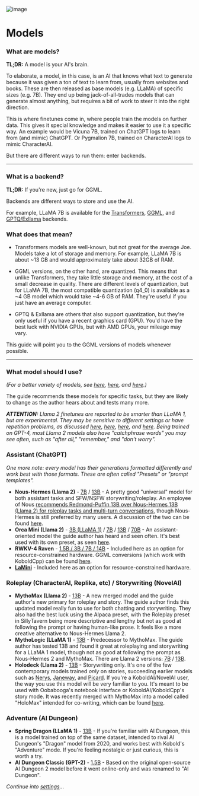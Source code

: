 ![image](https://user-images.githubusercontent.com/55674863/230696024-98ce9e16-f558-4402-ac43-0e7f960c118c.png)

# Models

### What are models?

**TL;DR:** A model is your AI's brain.

To elaborate, a model, in this case, is an AI that knows what text to generate because it was given a ton of text to learn from, usually from websites and books. These are then released as base models (e.g. LLaMA) of specific sizes (e.g. 7B). They end up being jack-of-all-trades models that can generate almost anything, but requires a bit of work to steer it into the right direction.

This is where finetunes come in, where people train the models on further data. This gives it special knowledge and makes it easier to use it a specific way. An example would be Vicuna 7B, trained on ChatGPT logs to learn from (and mimic) ChatGPT. Or Pygmalion 7B, trained on CharacterAI logs to mimic CharacterAI.

But there are different ways to run them: enter backends.

* * *

### What is a backend?

**TL;DR:** If you're new, just go for GGML.

Backends are different ways to store and use the AI. 

For example, LLaMA 7B is available for the [Transformers](https://huggingface.co/decapoda-research/llama-7b-hf), [GGML](https://huggingface.co/TheBloke/LLaMa-7B-GGML), and [GPTQ/Exllama](https://huggingface.co/camelids/llama-7b-int4-gptq-groupsize128-safetensors/tree/main) backends.

### What does that mean?

- Transformers models are well-known, but not great for the average Joe. Models take a lot of storage and memory. For example, LLaMA 7B is about ~13 GB and would approximately take about 32GB of RAM.

- GGML versions, on the other hand, are quantized. This means that unlike Transformers, they take little storage and memory, at the cost of a small decrease in quality. There are different levels of quantization, but for LLaMA 7B, the most compatible quantization (q4_0) is available as a ~4 GB model which would take ~4-6 GB of RAM. They're useful if you just have an average computer.

- GPTQ & Exllama are others that also support quantization, but they're only useful if you have a recent graphics card (GPU). You'd have the best luck with NVIDIA GPUs, but with AMD GPUs, your mileage may vary.

This guide will point you to the GGML versions of models whenever possible.

* * *

### What model should I use?

*(For a better variety of models, see [here](https://rentry.co/ALLMRR), [here](https://rentry.org/ayumi_erp_rating), and [here](https://huggingface.co/TheBloke).)*

The guide recommends these models for specific tasks, but they are likely to change as the author hears about and tests many more.

***ATTENTION:** Llama 2 finetunes are reported to be smarter than LLaMA 1, but are experimental. They may be sensitive to different settings or have repetition problems, as discussed [here](https://old.reddit.com/r/LocalLLaMA/comments/155vy0k/llama_2_too_repetitive/), [here](https://old.reddit.com/r/LocalLLaMA/comments/15gp9fq/chronos13bv2_llama_2_roleplay_storywriting_and/junbr4x/), [here](https://old.reddit.com/r/LocalLLaMA/comments/15k07ba/anyone_else_is_getting_problems_with_repetition/), and [here](https://old.reddit.com/r/LocalLLaMA/comments/15pa5zd/i_think_im_ready_to_call_llama2_almost_unusable/). Being trained on GPT-4, most Llama 2 models also have "catchphrase words" you may see often, such as "after all," "remember," and "don't worry".*

### Assistant (ChatGPT)
*One more note: every model has their generations formatted differently and work best with those formats. These are often called "Presets" or "prompt templates".*
- **Nous-Hermes (Llama 2)** - [7B](https://huggingface.co/TheBloke/Nous-Hermes-Llama-2-7B-GGML) / [13B](https://huggingface.co/TheBloke/Nous-Hermes-Llama2-GGML) - A pretty good "universal" model for both assistant tasks and SFW/NSFW storywriting/roleplay. An employee of Nous [recommends Redmond-Puffin 13B over Nous-Hermes 13B (Llama 2) for roleplay tasks and multi-turn conversations](https://old.reddit.com/r/LocalLLaMA/comments/155wwrj/noushermesllama2_13b_released_beats_previous/jt20234/), though Nous-Hermes is still preferred by many users. A discussion of the two can be found [here](https://old.reddit.com/r/LocalLLaMA/comments/158j9r9/nous_hermes_llama2_vs_redmond_puffin_13b/).
- **Orca Mini (Llama 2)** - [3B (LLaMA 1)](https://huggingface.co/TheBloke/orca_mini_3B-GGML) / [7B](https://huggingface.co/TheBloke/orca_mini_v3_7B-GGML) / [13B](https://huggingface.co/TheBloke/orca_mini_v3_13B-GGML) / [70B](https://huggingface.co/TheBloke/orca_mini_v3_70B-GGML) - An assistant-oriented model the guide author has heard and seen often. It's best used with its own preset, as seen [here](https://huggingface.co/TheBloke/orca_mini_v3_13B-GGML#prompt-template-orca_mini).
- **RWKV-4 Raven** - [1.5B / 3B / 7B / 14B](https://huggingface.co/BlinkDL/rwkv-4-raven) - Included here as an option for resource-constrained hardware. GGML conversions (which work with KoboldCpp) can be found [here](https://huggingface.co/latestissue/rwkv-4-raven-ggml-quantized/tree/main).
- **[LaMini](https://github.com/mbzuai-nlp/lamini-lm#models)** - Included here as an option for resource-constrained hardware.

### Roleplay (CharacterAI, Replika, etc) / Storywriting (NovelAI)
- **MythoMax (Llama 2)** - [13B](https://huggingface.co/TheBloke/MythoMax-L2-13B-GGML) - A new merged model and the guide author's new primary for roleplay and story. The guide author finds this updated model really fun to use for both chatting and storywriting. They also had the best luck using the Alpaca preset, with the Roleplay preset in SillyTavern being more descriptive and lengthy but not as good at following the prompt or having human-like prose. It feels like a more creative alternative to Nous-Hermes Llama 2.
- **MythoLogic (LLaMA 1)** - [13B](https://huggingface.co/TheBloke/MythoLogic-13B-GGML) - Predecessor to MythoMax. The guide author has tested 13B and found it great at roleplaying and storywriting for a LLaMA 1 model, though not as good at following the prompt as Nous-Hermes 2 and MythoMax. There are Llama 2 versions: [7B](https://huggingface.co/TheBloke/MythoLogic-Mini-7B-GGML) / [13B](https://huggingface.co/TheBloke/MythoLogic-L2-13B-GGML).
- **Holodeck (Llama 2)** - [13B](https://huggingface.co/KoboldAI/LLAMA2-13B-Holodeck-1-GGML) - Storywriting only. It's one of the few contemporary models trained _only_ on stories, succeeding earlier models such as [Nerys](https://huggingface.co/KoboldAI/OPT-13B-Nerys-v2), [Janeway](https://huggingface.co/KoboldAI/GPT-J-6B-Janeway), and [Picard](https://huggingface.co/KoboldAI/GPT-Neo-2.7B-Picard). If you're a KoboldAI/NovelAI user, the way you use this model will be very familiar to you. It's meant to be used with Oobabooga's notebook interface or KoboldAI/KoboldCpp's story mode. It was recently merged with MythoMax into a model called "HoloMax" intended for co-writing, which can be found [here](https://huggingface.co/KoboldAI/LLaMA2-13B-Holomax-GGML).

### Adventure (AI Dungeon)
- **Spring Dragon (LLaMA 1)** - [13B](https://huggingface.co/TheBloke/Spring-Dragon-GGML) - If you're familiar with AI Dungeon, this is a model trained on top of the same dataset, intended to rival AI Dungeon's "Dragon" model from 2020, and works best with Kobold's "Adventure" mode. If you're feeling nostalgic or just curious, this is worth a try.
- **AI Dungeon Classic (GPT-2)** - [1.5B](https://huggingface.co/Henk717/ai-dungeon2-classic-ggml) - Based on the original open-source AI Dungeon 2 model before it went online-only and was renamed to "AI Dungeon".
  

*Continue into [settings](settings.md)...*
